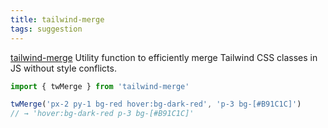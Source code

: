 ```yaml
---
title: tailwind-merge
tags: suggestion
---
```


[tailwind-merge](https://github.com/dcastil/tailwind-merge) Utility function to efficiently merge Tailwind CSS classes in JS without style conflicts.
```js
import { twMerge } from 'tailwind-merge'

twMerge('px-2 py-1 bg-red hover:bg-dark-red', 'p-3 bg-[#B91C1C]')
// → 'hover:bg-dark-red p-3 bg-[#B91C1C]'
```
